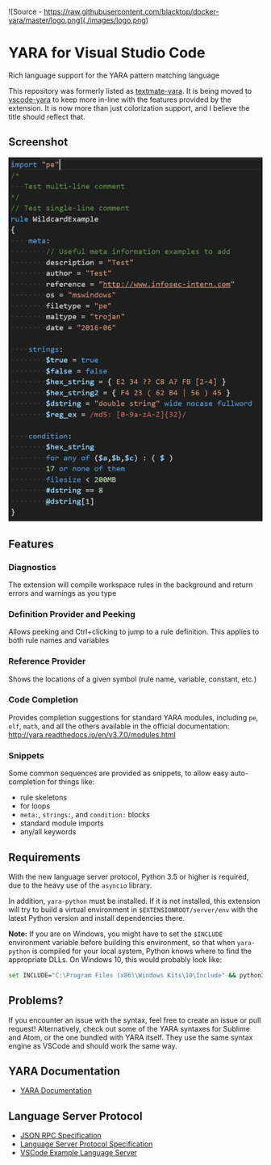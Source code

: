 ![Source - https://raw.githubusercontent.com/blacktop/docker-yara/master/logo.png](./images/logo.png)

# YARA for Visual Studio Code
Rich language support for the YARA pattern matching language

This repository was formerly listed as [textmate-yara](https://github.com/infosec-intern/textmate-yara). It is being moved to [vscode-yara](https://github.com/infosec-intern/vscode-yara) to keep more in-line with the features provided by the extension. It is now more than just colorization support, and I believe the title should reflect that.

## Screenshot
![Image as of 04 Sept 2016](./images/04092016.PNG)

## Features

### Diagnostics

The extension will compile workspace rules in the background and return errors and warnings as you type

### Definition Provider and Peeking

Allows peeking and Ctrl+clicking to jump to a rule definition. This applies to both rule names and variables

### Reference Provider

Shows the locations of a given symbol (rule name, variable, constant, etc.)

### Code Completion

Provides completion suggestions for standard YARA modules, including `pe`, `elf`, `math`, and all the others available in the official documentation: http://yara.readthedocs.io/en/v3.7.0/modules.html

### Snippets

Some common sequences are provided as snippets, to allow easy auto-completion for things like:
* rule skeletons
* for loops
* `meta:`, `strings:`, and `condition:` blocks
* standard module imports
* any/all keywords

## Requirements
With the new language server protocol, Python 3.5 or higher is required, due to the heavy use of the `asyncio` library.

In addition, `yara-python` must be installed. If it is not installed, this extension will try to build a virtual environment in `$EXTENSIONROOT/server/env` with the latest Python version and install dependencies there.

**Note:** If you are on Windows, you might have to set the `$INCLUDE` environment variable before building this environment, so that when `yara-python` is compiled for your local system, Python knows where to find the appropriate DLLs.
On Windows 10, this would probably look like:
```sh
set INCLUDE="C:\Program Files (x86)\Windows Kits\10\Include" && python3 -m pip install yara-python
```

## Problems?
If you encounter an issue with the syntax, feel free to create an issue or pull request!
Alternatively, check out some of the YARA syntaxes for Sublime and Atom, or the one bundled with YARA itself.
They use the same syntax engine as VSCode and should work the same way.

## YARA Documentation
* [YARA Documentation](https://yara.readthedocs.io/)

## Language Server Protocol
* [JSON RPC Specification](https://www.jsonrpc.org/specification)
* [Language Server Protocol Specification](https://microsoft.github.io/language-server-protocol/specification)
* [VSCode Example Language Server](https://code.visualstudio.com/docs/extensions/example-language-server)
